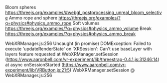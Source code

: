 Bloom spheres https://threejs.org/examples/#webgl_postprocessing_unreal_bloom_selective
Ammo rope and sphere https://threejs.org/examples/?q=physics#physics_ammo_rope
Soft volumes https://threejs.org/examples/?q=physics#physics_ammo_volume
Break https://threejs.org/examples/?q=physics#physics_ammo_break

WebXRManager.js:256 Uncaught (in promise) DOMException: Failed to execute 'updateRenderState' on 'XRSession': Can't use baseLayer with layers feature requested
    at WebXRManager.setSession (https://www.aaronbell.com/vr-experiment/lib/threestrap-0.4.1.js:31246:14)
    at async onSessionStarted (https://www.aaronbell.com/vr-experiment/lib/VRButton.js:21:5)
WebXRManager.setSession @ WebXRManager.js:256
